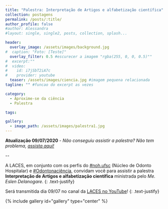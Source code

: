 ```yaml
---
title: "Palestra: Interpretação de Artigos e alfabetização científica"
collection: postagens
permalink: /posts/:title/
author_profile: false
#author: Alessandra
#layout: single, single2, posts, collection, splash...

header:
  overlay_image: /assets/images/background.jpg
#  caption: "Foto: [Teste]"
  overlay_filter: 0.5 #escurecer a imagem "rgba(255, 0, 0, 0.5)""
#  excerpt:""
#  video:
#    id: i7jSbT2iA7c
#    provider: youtube
  teaser: /assets/images/ciencia.jpg #imagem pequena relacionada
tagline: "" #funcao do excerpt as vezes

category:
  - Aproxime-se da ciência
  - Palestra

tags:

gallery:
  - image_path: /assets/images/palestra1.jpg
---
```

**Atualização 09/07/2020** - *Não conseguiu assistir a palestra? Não tem problema,* <a href="https://youtu.be/Yk6NZnHUdIA" >*assista aqui!*</a>

--

A LACES, em conjunto com os perfis do <a href="https://www.instagram.com/noh.ufsc/">#noh.ufsc</a> (Núcleo de Odonto Hospitalar) e <a href="https://www.instagram.com/odontonaciencia/">#Odontonaciência</a>, convidam você para assistir a palestra **Interpretação de Artigos e alfabetização científica** ministrada pelo *Me. Eslen Delanogare*.
{: .text-justify}

Será transmitida dia 09/07 no canal da <a href="https://www.youtube.com/channel/UCJl1FHhw-QTHndzG9dchMjA" >LACES no YouTube</a>!
{: .text-justify}

{% include gallery id="gallery" type="center" %}
